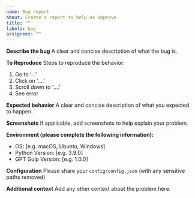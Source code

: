 ```yaml
---
name: Bug report
about: Create a report to help us improve
title: ""
labels: bug
assignees: ""
---
```


**Describe the bug**
A clear and concise description of what the bug is.

**To Reproduce**
Steps to reproduce the behavior:

1. Go to '...'
2. Click on '....'
3. Scroll down to '....'
4. See error

**Expected behavior**
A clear and concise description of what you expected to happen.

**Screenshots**
If applicable, add screenshots to help explain your problem.

**Environment (please complete the following information):**

- OS: [e.g. macOS, Ubuntu, Windows]
- Python Version: [e.g. 3.9.0]
- GPT Gulp Version: [e.g. 1.0.0]

**Configuration**
Please share your `config/config.json` (with any sensitive paths removed)

**Additional context**
Add any other context about the problem here.
